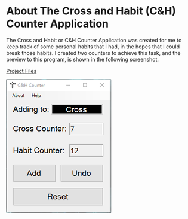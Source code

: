 # About The Cross and Habit (C&H) Counter Application

The Cross and Habit or C&H Counter Application was created for me to keep track of some personal habits that I had, in the hopes that I could break those habits. I created two counters to achieve this task, and the preview to this program, is shown in the following screenshot.

[Project Files](https://github.com/CommanderKnight5214/PastProgrammingProjects/tree/main/Side%20Projects/Cross%20and%20Habit%20Counter/Project%20Files)

![Cross and Habit Counter Preview](https://github.com/CommanderKnight5214/PastProgrammingProjects/blob/main/Side%20Projects/Cross%20and%20Habit%20Counter/Cross%20and%20Habit%20Counter%20Preview.png)
